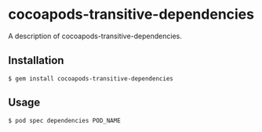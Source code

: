 # cocoapods-transitive-dependencies

A description of cocoapods-transitive-dependencies.

## Installation

    $ gem install cocoapods-transitive-dependencies

## Usage

    $ pod spec dependencies POD_NAME
